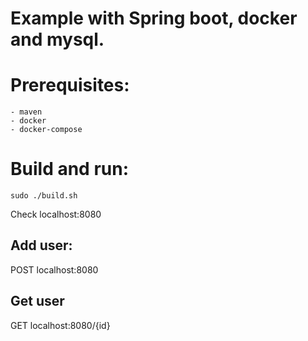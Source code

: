 
# Example with Spring boot, docker and mysql.

# Prerequisites:
    - maven
    - docker
    - docker-compose
# Build and run:
 `sudo ./build.sh`

Check localhost:8080

## Add user:
POST localhost:8080
## Get user
GET localhost:8080/{id}


